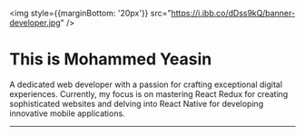 <img style={{marginBottom: '20px'}} src="https://i.ibb.co/dDss9kQ/banner-developer.jpg" />
<h1>This is Mohammed Yeasin</h1>
<p>A dedicated web developer with a passion for crafting exceptional digital experiences. Currently, my focus is on mastering React Redux for creating sophisticated websites and delving into React Native for developing innovative mobile applications.</p>
<hr />
